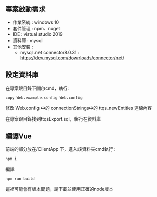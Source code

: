 ## 專案啟動需求

- 作業系統 : windows 10
- 套件管理 : npm、nuget
- IDE : vistual studio 2019
- 資料庫 : mysql
- 其他安裝 : 
   -  mysql .net connector8.0.31 : https://dev.mysql.com/downloads/connector/net/

## 設定資料庫

在專案跟目錄下開啟cmd，執行:
```sh
copy Web.example.config Web.config
```

修改 Web.config 中的 connectionStrings中的 ttqs_newEntities 連線內容

在專案跟目錄找到ttqsExport.sql，執行在資料庫

## 編譯Vue

前端的部分放在/ClientApp 下，進入該資料夾cmd執行 :
   ```sh
npm i
```

編譯:
   ```sh
npm run build
```

這裡可能會有版本問題，請下載並使用正確的node版本

